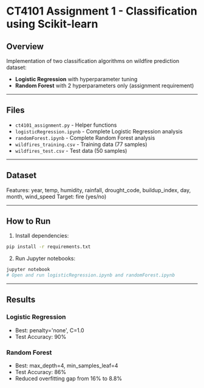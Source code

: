 # CT4101 Assignment 1 - Classification using Scikit-learn

## Overview
Implementation of two classification algorithms on wildfire prediction dataset:
- **Logistic Regression** with hyperparameter tuning
- **Random Forest** with 2 hyperparameters only (assignment requirement)

---

## Files

- `ct4101_assignment.py` - Helper functions
- `logisticRegression.ipynb` - Complete Logistic Regression analysis
- `randomForest.ipynb` - Complete Random Forest analysis
- `wildfires_training.csv` - Training data (77 samples)
- `wildfires_test.csv` - Test data (50 samples)

---

## Dataset
Features: year, temp, humidity, rainfall, drought_code, buildup_index, day, month, wind_speed
Target: fire (yes/no)

---

## How to Run

1. Install dependencies:
```bash
pip install -r requirements.txt
```

2. Run Jupyter notebooks:
```bash
jupyter notebook
# Open and run logisticRegression.ipynb and randomForest.ipynb
```

---

## Results

### Logistic Regression
- Best: penalty='none', C=1.0
- Test Accuracy: 90%

### Random Forest
- Best: max_depth=4, min_samples_leaf=4
- Test Accuracy: 86%
- Reduced overfitting gap from 16% to 8.8%